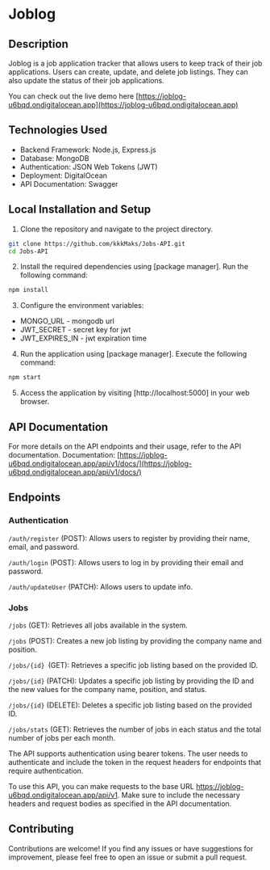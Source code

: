 # Joblog

## Description

Joblog is a job application tracker that allows users to keep track of their job applications. Users can create, update, and delete job listings. They can also update the status of their job applications.

You can check out the live demo here [https://joblog-u6bqd.ondigitalocean.app](https://joblog-u6bqd.ondigitalocean.app)

## Technologies Used

- Backend Framework: Node.js, Express.js
- Database: MongoDB
- Authentication: JSON Web Tokens (JWT)
- Deployment: DigitalOcean
- API Documentation: Swagger

## Local Installation and Setup

1. Clone the repository and navigate to the project directory.

```bash
git clone https://github.com/kkkMaks/Jobs-API.git
cd Jobs-API
```

2. Install the required dependencies using [package manager]. Run the following command:

```bash
npm install
```

3. Configure the environment variables:

- MONGO_URL - mongodb url
- JWT_SECRET - secret key for jwt
- JWT_EXPIRES_IN - jwt expiration time

4. Run the application using [package manager]. Execute the following command:

```bash
npm start
```

5. Access the application by visiting [http://localhost:5000] in your web browser.

## API Documentation

For more details on the API endpoints and their usage, refer to the API documentation.
Documentation: [https://joblog-u6bqd.ondigitalocean.app/api/v1/docs/](https://joblog-u6bqd.ondigitalocean.app/api/v1/docs/)

## Endpoints

### Authentication

`/auth/register` (POST): Allows users to register by providing their name, email, and password.

`/auth/login` (POST): Allows users to log in by providing their email and password.

`/auth/updateUser` (PATCH): Allows users to update info.

### Jobs

`/jobs` (GET): Retrieves all jobs available in the system.

`/jobs` (POST): Creates a new job listing by providing the company name and position.

`/jobs/{id} `(GET): Retrieves a specific job listing based on the provided ID.

`/jobs/{id}` (PATCH): Updates a specific job listing by providing the ID and the new values for the company name, position, and status.

`/jobs/{id}` (DELETE): Deletes a specific job listing based on the provided ID.

`/jobs/stats` (GET): Retrieves the number of jobs in each status and the total number of jobs per each month.

The API supports authentication using bearer tokens. The user needs to authenticate and include the token in the request headers for endpoints that require authentication.

To use this API, you can make requests to the base URL https://joblog-u6bqd.ondigitalocean.app/api/v1. Make sure to include the necessary headers and request bodies as specified in the API documentation.

## Contributing

Contributions are welcome! If you find any issues or have suggestions for improvement, please feel free to open an issue or submit a pull request.
